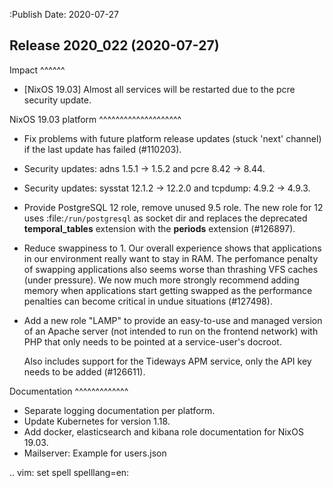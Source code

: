 :Publish Date: 2020-07-27

Release 2020_022 (2020-07-27)
-----------------------------

Impact
^^^^^^

* [NixOS 19.03] Almost all services will be restarted due to the pcre security update.


NixOS 19.03 platform
^^^^^^^^^^^^^^^^^^^^

* Fix problems with future platform release updates (stuck 'next' channel) if
  the last update has failed (#110203).
* Security updates: adns 1.5.1 -> 1.5.2 and pcre 8.42 -> 8.44.
* Security updates: sysstat 12.1.2 -> 12.2.0 and tcpdump: 4.9.2 -> 4.9.3.
* Provide PostgreSQL 12 role, remove unused 9.5 role. The new role for 12 uses
  :file:`/run/postgresql` as socket dir and replaces the deprecated
  **temporal_tables** extension with the **periods** extension (#126897).
* Reduce swappiness to 1. Our overall experience shows that applications in our environment
  really want to stay in RAM. The perfomance penalty of swapping applications also seems worse
  than thrashing VFS caches (under pressure). We now much more strongly recommend adding
  memory when applications start getting swapped as the performance penalties can become
  critical in undue situations (#127498).
* Add a new role "LAMP" to provide an easy-to-use and managed version of an Apache server
  (not intended to run on the frontend network) with PHP that only needs to be pointed at
  a service-user's docroot.

  Also includes support for the Tideways APM service, only the API key needs to be added (#126611).




Documentation
^^^^^^^^^^^^^

* Separate logging documentation per platform.
* Update Kubernetes for version 1.18.
* Add docker, elasticsearch and kibana role documentation for NixOS 19.03.
* Mailserver: Example for users.json


.. vim: set spell spelllang=en:
